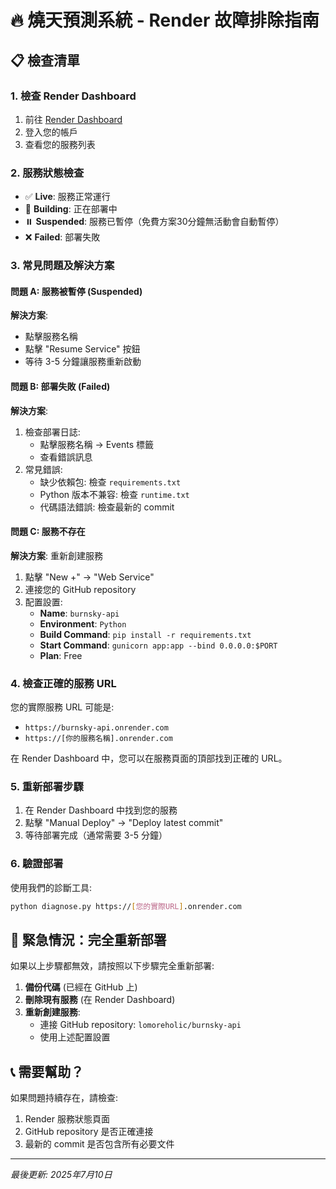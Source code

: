 # 🔥 燒天預測系統 - Render 故障排除指南

## 📋 檢查清單

### 1. 檢查 Render Dashboard
1. 前往 [Render Dashboard](https://dashboard.render.com/)
2. 登入您的帳戶
3. 查看您的服務列表

### 2. 服務狀態檢查
- ✅ **Live**: 服務正常運行
- 🔄 **Building**: 正在部署中
- ⏸️ **Suspended**: 服務已暫停（免費方案30分鐘無活動會自動暫停）
- ❌ **Failed**: 部署失敗

### 3. 常見問題及解決方案

#### 問題 A: 服務被暫停 (Suspended)
**解決方案**: 
- 點擊服務名稱
- 點擊 "Resume Service" 按鈕
- 等待 3-5 分鐘讓服務重新啟動

#### 問題 B: 部署失敗 (Failed)
**解決方案**:
1. 檢查部署日誌:
   - 點擊服務名稱 → Events 標籤
   - 查看錯誤訊息
2. 常見錯誤:
   - 缺少依賴包: 檢查 `requirements.txt`
   - Python 版本不兼容: 檢查 `runtime.txt`
   - 代碼語法錯誤: 檢查最新的 commit

#### 問題 C: 服務不存在
**解決方案**: 重新創建服務
1. 點擊 "New +" → "Web Service"
2. 連接您的 GitHub repository
3. 配置設置:
   - **Name**: `burnsky-api`
   - **Environment**: `Python`
   - **Build Command**: `pip install -r requirements.txt`
   - **Start Command**: `gunicorn app:app --bind 0.0.0.0:$PORT`
   - **Plan**: Free

### 4. 檢查正確的服務 URL
您的實際服務 URL 可能是:
- `https://burnsky-api.onrender.com`
- `https://[你的服務名稱].onrender.com`

在 Render Dashboard 中，您可以在服務頁面的頂部找到正確的 URL。

### 5. 重新部署步驟
1. 在 Render Dashboard 中找到您的服務
2. 點擊 "Manual Deploy" → "Deploy latest commit"
3. 等待部署完成（通常需要 3-5 分鐘）

### 6. 驗證部署
使用我們的診斷工具:
```bash
python diagnose.py https://[您的實際URL].onrender.com
```

## 🚨 緊急情況：完全重新部署

如果以上步驟都無效，請按照以下步驟完全重新部署:

1. **備份代碼** (已經在 GitHub 上)
2. **刪除現有服務** (在 Render Dashboard)
3. **重新創建服務**:
   - 連接 GitHub repository: `lomoreholic/burnsky-api`
   - 使用上述配置設置

## 📞 需要幫助？
如果問題持續存在，請檢查:
1. Render 服務狀態頁面
2. GitHub repository 是否正確連接
3. 最新的 commit 是否包含所有必要文件

---
*最後更新: 2025年7月10日*
